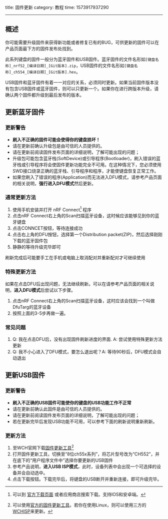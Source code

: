 title: 固件更新
category: 教程
time: 1573917937290

---

## 概述

你可能需要升级固件来获得新功能或者修复已有的BUG，可供更新的固件可以在产品页面最下方的固件发布处找到。

此系列键盘的固件一般分为蓝牙固件和USB固件。蓝牙固件的文件名形如`[键盘名称]_nrf52_[编译日期]_[Git版本].zip`，USB固件的文件名形如`[键盘名称]_ch554_[编译日期]_[Git版本].hex`。

USB固件和蓝牙固件有着一一对应的关系，必须同时更新。如果当前固件版本没有包含USB固件或蓝牙固件，则可以只更新一个。如果你在进行跨版本升级，请确认两个固件都升级到最后发布的版本。

## 更新蓝牙固件

### 更新警告

- **刷入不正确的固件可能会使得你的键盘损坏！**
- 请在更新前确认升级包是由可信的人员提供的。
- 请在更新前阅读固件发布页面的详细说明，了解可能出现的问题；
- 升级包可能包含蓝牙栈(SoftDevice)或引导程序(Bootloader)，刷入错误的蓝牙栈或引导程序将会使固件更新功能完全不可用。在这种情况下，您必须使用SWD接口烧录正确的蓝牙栈、引导程序和程序，才能使键盘恢复正常工作。
- 如果您刷入了错误的程序(Application)而无法进入DFU模式，请参考产品页面的相关说明，**强行进入DFU模式**然后更新。

### 通常更新方法

1. 使用手机安装并打开 nRF Connect[^1] 程序
2. 点击nRF Connect右上角的Scan扫描蓝牙设备，这时候应该能够见到你的蓝牙键盘
3. 点击CONNCET按钮，等待连接成功
4. 点击右上角的DFU按钮，选择第一个Distribution packet(ZIP)，然后选择刚刚下载的蓝牙固件包
5. 静静的等待升级完毕即可

刷新完成后可能要手工在手机或电脑上取消配对并重新配对才可继续使用

### 特殊更新方法

如果在点击DFU后出现问题，无法继续刷新。可以在请参考产品页面的相关说明，**进入DFU模式**后尝试以下步骤。

1. 点击nRF Connect右上角的Scan扫描蓝牙设备，这时应该会找到一个叫做DfuTarg的蓝牙设备
2. 按照上面的3-5步再做一遍。

### 常见问题

1. Q: 我在点击DFU后，没有出现固件刷新进度的界面. A: 尝试使用特殊更新方法更新
2. Q: 我不小心进入了DFU模式，要怎么退出呢？A: 等待90秒后，DFU模式会自动退出

## 更新USB固件

### 更新警告

- **刷入不正确的USB固件可能使你的键盘的USB功能工作不正常**
- 请在更新前确认此固件是由可信的人员提供的。
- 请在更新前阅读固件发布页面的详细说明，了解可能出现的问题；
- 若在更新完毕后发现USB功能不可用，可以参考下面的刷新说明重新刷新。

### 更新方法

1. 至WCH官网下载[固件更新工具](http://www.wch.cn/downloads/WCHISPTool_Setup_exe.html)[^2]
2. 打开固件更新工具，切换至“8位ch55x系列”，将芯片型号改为“CH552”，并在底下的“用户程序文件中”选择你要更新的USB固件
3. 参考产品说明，**进入USB ISP模式**，此时，设备列表中会出现一个可选择的设备并会自动选中。
4. 点击下载按钮。下载完毕后，将键盘的USB断开并重新连接，即可升级完毕。


[^1]: 可以到 [官方下载页面](http://www.nordicsemi.com/eng/Products/Nordic-mobile-Apps/nRF-Connect-for-mobile-previously-called-nRF-Master-Control-Panel) 或者应用商店搜索下载。支持IOS和安卓端。
[^2]: 可以使用[官方的固件更新工具](http://www.wch.cn/downloads/WCHISPTool_Setup_exe.html)。若你在使用Linux，则可以使用三方的[WCHISP](https://github.com/rgwan/librech551)来更新。
